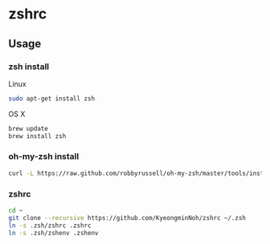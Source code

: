 # zshrc

## <a name="usage">Usage

### zsh install
Linux
```bash
sudo apt-get install zsh
```
OS X
```bash
brew update
brew install zsh
```
### oh-my-zsh install
```bash
curl -L https://raw.github.com/robbyrussell/oh-my-zsh/master/tools/install.sh | sh
```

### zshrc

```bash
cd ~
git clone --recursive https://github.com/KyeongminNoh/zshrc ~/.zsh
ln -s .zsh/zshrc .zshrc
ln -s .zsh/zshenv .zshenv
```
